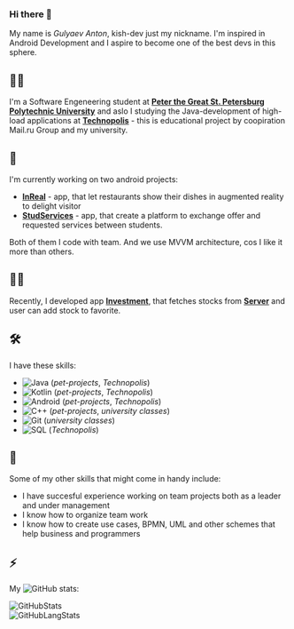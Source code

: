 ### Hi there 👋

My name is _Gulyaev Anton_, kish-dev just my nickname. 
I'm inspired in Android Development
and I aspire to become one of the best devs in this sphere.


## 👨‍💻
I'm a Software Engeneering student at [**Peter the Great St. Petersburg Polytechnic University**](https://english.spbstu.ru/) and aslo I studying the Java-development of high-load applications at [**Technopolis**](https://polis.mail.ru/) - this is educational project by coopiration Mail.ru Group and my university.


## 🔭
I'm currently working on two android projects: 
* [**InReal**](https://github.com/inRealAR/inReal) - app, that let restaurants show their dishes in augmented reality to delight visitor
* [**StudServices**](https://github.com/StudServices/StudServices-Android) - app, that create a platform to exchange offer and requested services between students.

Both of them I code with team. And we use MVVM architecture, cos I like it more than others.


## 👷‍♂️
Recently, I developed app [**Investment**](https://github.com/kish-dev/investment-app-kotlin), that fetches stocks from [**Server**](https://finnhub.io/) and user can add stock to favorite.

## 🛠️
I have these skills:
* ![Java](https://img.shields.io/badge/-Java-white?logo=java&logoColor=007396) (*pet-projects*, *Technopolis*)
* ![Kotlin](https://img.shields.io/badge/-Kotlin-white?logo=kotlin&logoColor=007396) (*pet-projects*, *Technopolis*)
* ![Android](https://img.shields.io/badge/-Android-white?logo=android&logoColor=a4c639) (*pet-projects*, *Technopolis*)
* ![C++](https://img.shields.io/badge/-С++-white?logo=c%2B%2B&logoColor=007396) (*pet-projects*, *university classes*)
* ![Git](https://img.shields.io/badge/-Git-white?logo=git&logoColor=F05032) (*university classes*)
* ![SQL](https://img.shields.io/badge/-SQL-white?logo=postgresql&logoColor=336791) (*Technopolis*)

## 🌱
Some of my other skills that might come in handy include:  
* I have succesful experience working on team projects both as a leader and under management
* I know how to organize team work
* I know how to create use cases, BPMN, UML and other schemes that help business and programmers

## ⚡
My ![GitHub](https://img.shields.io/badge/-GitHub-white?logo=github&logoColor=181717) stats:  

![GitHubStats](https://github-readme-stats.vercel.app/api?username=kish-dev&hide_title=true&hide_border=false&hide_rank=false&show_icons=true&include_all_commits=true&count_private=true&disable_animations=true)  
![GitHubLangStats](https://github-readme-stats.vercel.app/api/top-langs/?username=kish-dev&layout=compact&langs_count=10)


<!--
**kish-dev/kish-dev** is a ✨ _special_ ✨ repository because its `README.md` (this file) appears on your GitHub profile.

Here are some ideas to get you started:

- 🔭 I’m currently working on ...
- 🌱 I’m currently learning ...
- 👯 I’m looking to collaborate on ...
- 🤔 I’m looking for help with ...
- 💬 Ask me about ...
- 📫 How to reach me: ...
- 😄 Pronouns: ...
- ⚡ Fun fact: ...
-->
